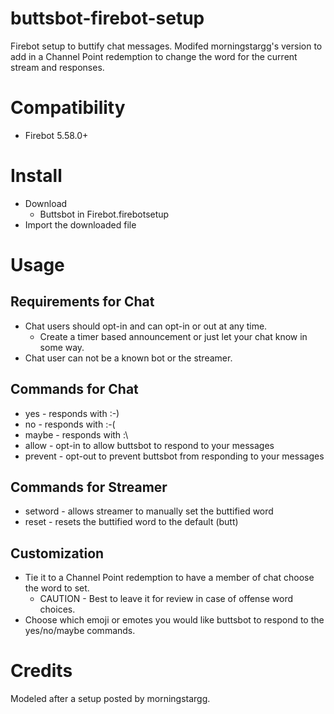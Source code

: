 # buttsbot-firebot-setup
Firebot setup to buttify chat messages. Modifed morningstargg's version to add in a Channel Point redemption to change the word for the current stream and responses.

# Compatibility
 + Firebot 5.58.0+

# Install
+ Download 
    + Buttsbot in Firebot.firebotsetup
+ Import the downloaded file

# Usage

## Requirements for Chat
+ Chat users should opt-in and can opt-in or out at any time. 
    + Create a timer based announcement or just let your chat know in some way.
+ Chat user can not be a known bot or the streamer.

## Commands for Chat
+ yes - responds with :-)
+ no - responds with :-(
+ maybe - responds with :\
+ allow - opt-in to allow buttsbot to respond to your messages
+ prevent - opt-out to prevent buttsbot from responding to your messages

## Commands for Streamer
+ setword - allows streamer to manually set the buttified word
+ reset - resets the buttified word to the default (butt)

## Customization
+ Tie it to a Channel Point redemption to have a member of chat choose the word to set.
    + CAUTION - Best to leave it for review in case of offense word choices.
+ Choose which emoji or emotes you would like buttsbot to respond to the yes/no/maybe commands.

# Credits
Modeled after a setup posted by morningstargg.
